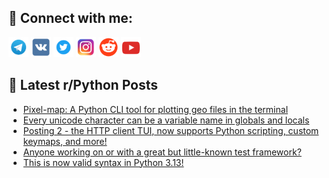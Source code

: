 ## 🔎 Connect with me:
[<img src="https://github.com/bullbesh/bullbesh/blob/main/images/Telegram.png" width="32" height="32" />](https://t.me/bullbesh)
[<img src="https://github.com/bullbesh/bullbesh/blob/main/images/VK.png" width="32" height="32" />](https://vk.com/bullbesh)
[<img src="https://github.com/bullbesh/bullbesh/blob/main/images/Twitter.png" width="32" height="32" />](https://twitter.com/bullbesh1)
[<img src="https://github.com/bullbesh/bullbesh/blob/main/images/Instagram.png" width="32" height="32" />](https://www.instagram.com/bullbesh)
[<img src="https://github.com/bullbesh/bullbesh/blob/main/images/Reddit.png" width="32" height="32" />](https://www.reddit.com/user/bullbesh)
[<img src="https://github.com/bullbesh/bullbesh/blob/main/images/YouTube.png" width="32" height="32" />](https://www.youtube.com/channel/UCtfjRs6uzgq5mfm8S06WTcg)

## 📕 Latest r/Python Posts
<!-- BLOG-POST-LIST:START -->
- [Pixel-map: A Python CLI tool for plotting geo files in the terminal](https://www.reddit.com/r/Python/comments/1gc3a1k/pixelmap_a_python_cli_tool_for_plotting_geo_files/)
- [Every unicode character can be a variable name in globals and locals](https://www.reddit.com/r/Python/comments/1gc2gmg/every_unicode_character_can_be_a_variable_name_in/)
- [Posting 2 - the HTTP client TUI, now supports Python scripting, custom keymaps, and more!](https://www.reddit.com/r/Python/comments/1gc0tiu/posting_2_the_http_client_tui_now_supports_python/)
- [Anyone working on or with a great but little-known test framework?](https://www.reddit.com/r/Python/comments/1gbxrho/anyone_working_on_or_with_a_great_but_littleknown/)
- [This is now valid syntax in Python 3.13!](https://www.reddit.com/r/Python/comments/1gbu1g0/this_is_now_valid_syntax_in_python_313/)
<!-- BLOG-POST-LIST:END -->
